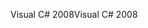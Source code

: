 <span data-ttu-id="e5de7-101">Visual C# 2008</span><span class="sxs-lookup"><span data-stu-id="e5de7-101">Visual C# 2008</span></span>